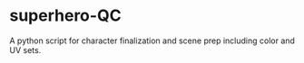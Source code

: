 # superhero-QC
A python script for character finalization and scene prep including color and UV sets.
